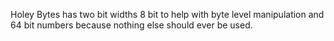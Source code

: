 Holey Bytes has two bit widths
8 bit to help with byte level manipulation and 64 bit numbers because nothing else should ever be used.